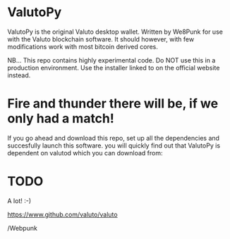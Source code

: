 # ValutoPy
ValutoPy is the original Valuto desktop wallet. Written by We8Punk for use with the Valuto blockchain software. It should however, with few modifications work with most bitcoin derived cores.

NB... This repo contains highly experimental code. Do NOT use this in a production environment. Use the installer linked to on the official website instead.

# Fire and thunder there will be, if we only had a match!

If you go ahead and download this repo, set up all the dependencies and succesfully launch this software. you will quickly find out that ValutoPy is dependent on valutod which you can download from:

# TODO

A lot! :-)

https://www.github.com/valuto/valuto

/Webpunk
